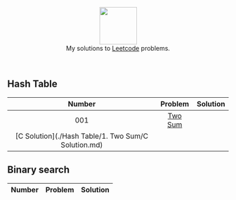 <p align="center">
  <a href="https://www.hackerrank.com">
     <img height=85 src="https://cdn-images-1.medium.com/max/1360/1*5qdPLs4x9TuabvQJwu7iuA.png">
  </a>
  <br> My solutions to <a href="https://leetcode.com"> Leetcode</a> problems.
  </a>  
</p>
<br>

## Hash Table
| Number  |               Problem                                      |   Solution                            |
|:---:|:----------------------------------------------------------------:|:-------------------------------------:|
|001| [Two Sum](https://leetcode.com/problems/two-sum/) |
[C Solution](./Hash Table/1. Two Sum/C Solution.md)|
## Binary search
| Number  |               Problem                                      |   Solution                            |
|:---:|:----------------------------------------------------------------:|:-------------------------------------:|
